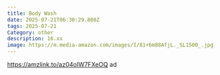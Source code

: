```yaml
---
title: Body Wash
date: 2025-07-21T06:30:29.808Z
tags: 2025-07-21
Category: other
description: 16.xx
image: https://m.media-amazon.com/images/I/81+6m88AfjL._SL1500_.jpg
---
```

https://amzlink.to/az04oIW7FXeOQ ad